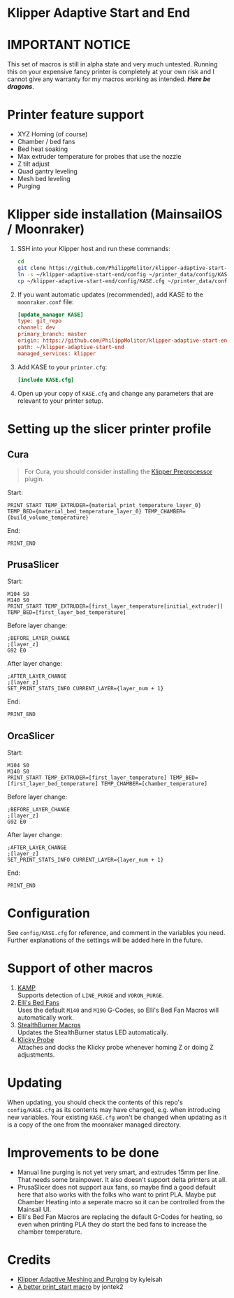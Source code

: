 # Klipper Adaptive Start and End

# IMPORTANT NOTICE

This set of macros is still in alpha state and very much untested. Running this on your expensive fancy printer is completely at your own risk and I cannot give any warranty for my macros working as intended. **_Here be dragons_**.

# Printer feature support

- XYZ Homing (of course)
- Chamber / bed fans
- Bed heat soaking
- Max extruder temperature for probes that use the nozzle
- Z tilt adjust
- Quad gantry leveling
- Mesh bed leveling
- Purging

# Klipper side installation (MainsailOS / Moonraker)

1. SSH into your Klipper host and run these commands:

   ```bash
   cd
   git clone https://github.com/PhilippMolitor/klipper-adaptive-start-end.git
   ln -s ~/klipper-adaptive-start-end/config ~/printer_data/config/KASE
   cp ~/klipper-adaptive-start-end/config/KASE.cfg ~/printer_data/config/KASE.cfg
   ```

2. If you want automatic updates (recommended), add KASE to the `moonraker.conf` file:
   ```ini
   [update_manager KASE]
   type: git_repo
   channel: dev
   primary_branch: master
   origin: https://github.com/PhilippMolitor/klipper-adaptive-start-end.git
   path: ~/klipper-adaptive-start-end
   managed_services: klipper
   ```
3. Add KASE to your `printer.cfg`:

   ```ini
   [include KASE.cfg]
   ```

4. Open up your copy of `KASE.cfg` and change any parameters that are relevant to your printer setup.

# Setting up the slicer printer profile

## Cura

> For Cura, you should consider installing the [Klipper Preprocessor](https://github.com/pedrolamas/klipper-preprocessor) plugin.

Start:

```gcode
PRINT_START TEMP_EXTRUDER={material_print_temperature_layer_0} TEMP_BED={material_bed_temperature_layer_0} TEMP_CHAMBER={build_volume_temperature}
```

End:

```gcode
PRINT_END
```

## PrusaSlicer

Start:

```gcode
M104 S0
M140 S0
PRINT_START TEMP_EXTRUDER=[first_layer_temperature[initial_extruder]] TEMP_BED=[first_layer_bed_temperature]
```

Before layer change:

```gcode
;BEFORE_LAYER_CHANGE
;[layer_z]
G92 E0
```

After layer change:

```gcode
;AFTER_LAYER_CHANGE
;[layer_z]
SET_PRINT_STATS_INFO CURRENT_LAYER={layer_num + 1}
```

End:

```gcode
PRINT_END
```

## OrcaSlicer

Start:

```gcode
M104 S0
M140 S0
PRINT_START TEMP_EXTRUDER=[first_layer_temperature] TEMP_BED=[first_layer_bed_temperature] TEMP_CHAMBER=[chamber_temperature]
```

Before layer change:

```gcode
;BEFORE_LAYER_CHANGE
;[layer_z]
G92 E0
```

After layer change:

```gcode
;AFTER_LAYER_CHANGE
;[layer_z]
SET_PRINT_STATS_INFO CURRENT_LAYER={layer_num + 1}
```

End:

```gcode
PRINT_END
```

# Configuration

See `config/KASE.cfg` for reference, and comment in the variables you need. Further explanations of the settings will be added here in the future.

# Support of other macros

1. [KAMP](https://github.com/kyleisah/Klipper-Adaptive-Meshing-Purging)<br>
   Supports detection of `LINE_PURGE` and `VORON_PURGE`.
2. [Elli's Bed Fans](https://github.com/VoronDesign/VoronUsers/tree/master/printer_mods/Ellis/Bed_Fans)<br>
   Uses the default `M140` and `M190` G-Codes, so Elli's Bed Fan Macros will automatically work.
3. [StealthBurner Macros](https://github.com/VoronDesign/VoronUsers/tree/master/printer_mods/Ellis/Bed_Fans)<br>
   Updates the StealthBurner status LED automatically.
4. [Klicky Probe](https://github.com/jlas1/Klicky-Probe)<br>
   Attaches and docks the Klicky probe whenever homing Z or doing Z adjustments.

# Updating

When updating, you should check the contents of this repo's `config/KASE.cfg` as its contents may have changed, e.g. when introducing new variables. Your existing `KASE.cfg` won't be changed when updating as it is a copy of the one from the moonraker managed directory.

# Improvements to be done

- Manual line purging is not yet very smart, and extrudes 15mm per line. That needs some brainpower. It also doesn't support delta printers at all.
- PrusaSlicer does not support aux fans, so maybe find a good default here that also works with the folks who want to print PLA. Maybe put Chamber Heating into a seperate macro so it can be controlled from the Mainsail UI.
- Elli's Bed Fan Macros are replacing the default G-Codes for heating, so even when printing PLA they do start the bed fans to increase the chamber temperature.

# Credits

- [Klipper Adaptive Meshing and Purging](https://github.com/kyleisah/Klipper-Adaptive-Meshing-Purging) by kyleisah
- [A better print_start macro](https://github.com/jontek2/A-better-print_start-macro) by jontek2
